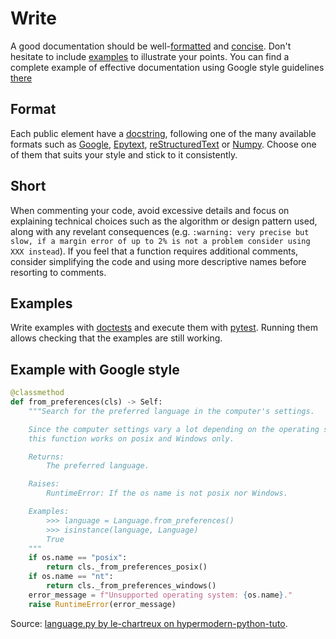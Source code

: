 # Write

A good documentation should be well-[formatted](#format) and [concise](#short). Don't hesitate to include [examples](#examples) to illustrate your points. You can find a complete example of effective documentation using Google style guidelines [there](#example-with-google-style)

## Format

Each public element have a [docstring](https://peps.python.org/pep-0257/), following one of the many available formats such as [Google](https://google.github.io/styleguide/pyguide.html#38-comments-and-docstrings), [Epytext](https://epydoc.sourceforge.net/manual-epytext.html), [reStructuredText](https://peps.python.org/pep-0287/) or [Numpy](https://numpydoc.readthedocs.io/en/latest/format.html#docstring-standard). Choose one of them that suits your style and stick to it consistently. 

## Short

When commenting your code, avoid excessive details and focus on explaining technical choices such as the algorithm or design pattern used, along with any revelant consequences (e.g. `:warning: very precise but slow, if a margin error of up to 2% is not a problem consider using XXX instead`). If you feel that a function requires additional comments, consider simplifying the code and using more descriptive names before resorting to comments.

## Examples

Write examples with [doctests](https://docs.python.org/3/library/doctest.html) and execute them with [pytest](../test/tools.md). Running them allows checking that the examples are still working.

## Example with Google style

```py
@classmethod
def from_preferences(cls) -> Self:
    """Search for the preferred language in the computer's settings.

    Since the computer settings vary a lot depending on the operating system,
    this function works on posix and Windows only.

    Returns:
        The preferred language.

    Raises:
        RuntimeError: If the os name is not posix nor Windows.

    Examples:
        >>> language = Language.from_preferences()
        >>> isinstance(language, Language)
        True
    """
    if os.name == "posix":
        return cls._from_preferences_posix()
    if os.name == "nt":
        return cls._from_preferences_windows()
    error_message = f"Unsupported operating system: {os.name}."
    raise RuntimeError(error_message)
```

Source: [language.py by le-chartreux on hypermodern-python-tuto](https://github.com/le-chartreux/hypermodern-python-tuto/blob/master/src/hypermodern_python_tuto/wikipedia/language.py#L16).
